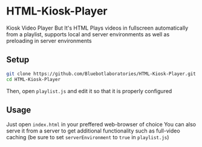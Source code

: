 # HTML-Kiosk-Player
 Kiosk Video Player But It's HTML
 Plays videos in fullscreen automatically from a playlist, supports local and server environments as well as preloading in server environments


## Setup
~~~bash
git clone https://github.com/Bluebotlaboratories/HTML-Kiosk-Player.git
cd HTML-Kiosk-Player
~~~

Then, open `playlist.js` and edit it so that it is properly configured

## Usage
Just open `index.html` in your preffered web-browser of choice
You can also serve it from a server to get additional functionality such as full-video caching
(be sure to set `serverEnvironment` to `true` in `playlist.js`)
